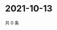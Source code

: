 # 2021-10-13

共 0 条

<!-- BEGIN -->
<!-- 最后更新时间 Wed Oct 13 2021 11:15:57 GMT+0800 (China Standard Time) -->

<!-- END -->
